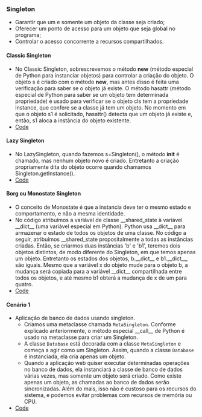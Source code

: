 ### Singleton
- Garantir que um e somente um objeto da classe seja criado;
- Oferecer um ponto de acesso para um objeto que seja global no programa;
- Controlar o acesso concorrente a recursos compartilhados.

#### Classic Singleton
- No Classic Singleton, sobrescrevemos o método __new__ (método especial de Python para instanciar objetos) para controlar a criação do objeto. O objeto s é criado com o método __new__, mas antes disso é feita uma verificação para saber se o objeto já existe. O método hasattr (método especial de Python para saber se um objeto tem determinada propriedade) é usado para verificar se o objeto cls tem a propriedade instance, que confere se a classe já tem um objeto. No momento em que o objeto s1 é solicitado, hasattr() detecta que um objeto já existe e, então, s1 aloca a instância do objeto existente.
- [Code](classic.py)

#### Lazy Singleton
- No LazySingleton, quando fazemos s=Singleton(), o método __init__ é chamado, mas nenhum objeto novo é criado. Entretanto a criação propriamente dita do objeto ocorre quando chamamos Singleton.getInstance().
- [Code](lazy.py)

#### Borg ou Monostate Singleton
- O conceito de Monostate é que a instancia deve ter o mesmo estado e comportamento, e não a mesma identidade.
- No código atribuímos a variável de classe \_\_shared_state à variável \_\_dict\_\_ (uma variável especial em Python). Python usa \_\_dict\_\_ para armazenar o estado de todos os objetos de uma classe. No código a seguir, atribuímos __shared_state propositalmente a todas as instâncias criadas. Então, se criarmos duas instâncias 'b' e 'b1', teremos dois objetos distintos, de modo diferente do Singleton, em que temos apenas um objeto. Entretanto os estados dos objetos, b.\_\_dict\_\_ e b1.\_\_dict\_\_, são iguais. Mesmo que a variável x do objeto mude para o objeto b, a mudança será copiada para a variável \_\_dict\_\_ compartilhada entre todos os objetos, e até mesmo b1 obterá a mudança de x de um para quatro.
- [Code](monostate.py)

#### Cenário 1
- Aplicação de banco de dados usando singleton.
    - Criamos uma metaclasse chamada `MetaSingleton`. Conforme explicado anteriormente, o método especial \_\_call\_\_ de Python é usado na metaclasse para criar um Singleton.
    - A classe `Database` está decorada com a classe `MetaSingleton` e começa a agir como um Singleton. Assim, quando a classe `Database` é instanciada, ela cria apenas um objeto.
    - Quando a aplicação web quiser executar determinadas operações no banco de dados, ela instanciará a classe de banco de dados várias vezes, mas somente um objeto será criado. Como existe apenas um objeto, as chamadas ao banco de dados serão sincronizadas. Além do mais, isso não é custoso para os recursos do sistema, e podemos evitar problemas com recursos de memória ou CPU.
- [Code](example_1.py)